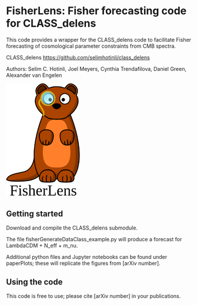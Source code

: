 

FisherLens: Fisher forecasting code for CLASS_delens
==============================================


This code provides a wrapper for the CLASS_delens code to facilitate Fisher forecasting of cosmological parameter constraints from CMB spectra.

CLASS_delens
https://github.com/selimhotinli/class_delens

Authors: Selim C. Hotinli, Joel Meyers, Cynthia Trendafilova, Daniel Green, Alexander van Engelen

<img src="./FisherLensLogo.svg" width="200" height = "auto" />

Getting started
-----------------------------------

Download and compile the CLASS_delens submodule.

The file fisherGenerateDataClass_example.py will produce a forecast for LambdaCDM + N_eff + m_nu.

Additional python files and Jupyter notebooks can be found under paperPlots; these will replicate the figures from [arXiv number].

Using the code
-----------------------------------

This code is free to use; please cite [arXiv number] in your publications.
